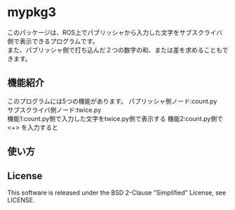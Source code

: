 # mypkg3
このパッケージは、ROS上でパブリッシャから入力した文字をサブスクライバ側で表示できるプログラムです。  
また、パブリッシャ側で打ち込んだ２つの数字の和、または差を求めることもできます。
## 機能紹介    
このプログラムには5つの機能があります。
パブリッシャ側ノード:count.py  
サブスクライバ側ノード:twice.py  
機能1:count.py側で入力した文字をtwice.py側で表示する
機能2:count.py側で <+> を入力すると
## 使い方  

## License  
This software is released under the BSD 2-Clause "Simplified" License, see LICENSE.
